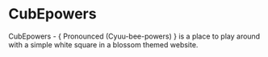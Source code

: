 # CubEpowers
CubEpowers - { Pronounced (Cyuu-bee-powers) } is a place to play around with a simple white square in a blossom themed website.
